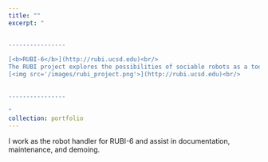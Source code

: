 ```yaml
---
title: ""
excerpt: "  
  
  
----------------

[<b>RUBI-6</b>](http://rubi.ucsd.edu)<br/>
The RUBI project explores the possibilities of sociable robots as a tool for education and enrichment for toddlers in early childhood education environments.<br/>
[<img src='/images/rubi_project.png'>](http://rubi.ucsd.edu)<br/>
  
  
----------------
  
"
collection: portfolio
---
```


I work as the robot handler for RUBI-6 and assist in documentation, maintenance, and demoing.
